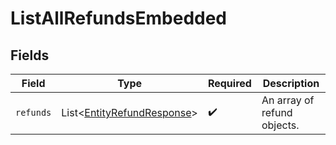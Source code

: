 # ListAllRefundsEmbedded


## Fields

| Field                                                                          | Type                                                                           | Required                                                                       | Description                                                                    |
| ------------------------------------------------------------------------------ | ------------------------------------------------------------------------------ | ------------------------------------------------------------------------------ | ------------------------------------------------------------------------------ |
| `refunds`                                                                      | List\<[EntityRefundResponse](../../models/components/EntityRefundResponse.md)> | :heavy_check_mark:                                                             | An array of refund objects.                                                    |